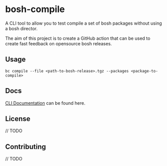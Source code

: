 # bosh-compile

A CLI tool to allow you to test compile a set of bosh packages without using a bosh director.

The aim of this project is to create a GitHub action that can be used to create fast feedback on opensource bosh releases.

## Usage

```shell
bc compile --file <path-to-bosh-release>.tgz --packages <package-to-compile>
```

## Docs

[CLI Documentation](./docs/bc.md) can be found here.

## License

// TODO

## Contributing

// TODO
